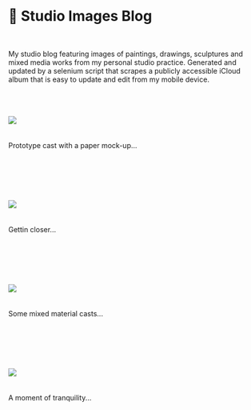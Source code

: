 <br>
<h1 style="margin-top: 20px; margin-bottom: 50px" >🌱 Studio Images Blog</h1>
<p> My studio blog featuring images of paintings, drawings, sculptures and mixed media works from my personal studio practice. Generated and updated by a selenium script that scrapes a publicly accessible iCloud album that is easy to update and edit from my mobile device.</p>
<br>
<br>
<br>
<img style="max-width: 500px; margin-bottom: 20px" src="https://cvws.icloud-content.com/S/ARYHXiQ_u95UtId_A9uIFwlLQCCv/IMG_0004.JPG?o=As7CBI2XfqxjIhUobH8VOFox43IBmadDdOyZXIQZ4v_f&v=1&z=https%3A%2F%2Fp50-content.icloud.com%3A443&x=1&a=CAogWSo16DfRZ5DtFAdPnNnJoAimQk9No01cekRll1wGq90SZRDqk_KrkS8Y6qqFsZEvIgEAUgRLQCCvaiUDNtpLMivCt00pnHN9xuRhzhcnS0XoOaVF9WTECGdLd-fHacxFciW6ENNOGIH6k5WUz4yHLwvWojAc6vFnLo28HywvfQxJe9sC9w0x&e=1619573953&r=4dac7b11-e9b5-45d2-a470-37b665f5c2e5-8&s=jUsu0DOWNeycWkxpHZ8YjpU5QL0">
<br><p style="margin-bottom: 50px">Prototype cast with a paper mock-up...</p><br><br><br>
<img style="max-width: 500px; margin-bottom: 20px" src="https://cvws.icloud-content.com/S/AaX7cF3JKZ4xh-gkL-V7DfTJgaHF/IMG_0003.JPG?o=ApQ2u3vSNZN9eM5MKdtJsS-Ir6HtdGFPDSGCRLX4rVKT&v=1&z=https%3A%2F%2Fp50-content.icloud.com%3A443&x=1&a=CAogewJwBfJY2RYKT-s3S5dEJEVdZgaicy4-CNimFNi5yywSZRD7hfOrkS8Y-5yGsZEvIgEAUgTJgaHFaiX1kYW8hoqqAor0gBOI2Xr5GW_hbiLEF5cnuC_o4RGHv8P7c4ZtciXx5H0p5CSSw1VYp_CT4Eju68kJMezqcQ1tm_ajjD3tEwpyZOQ-&e=1619573968&r=d8cf05da-6f26-48e3-b09e-4c20e04d6576-2&s=2ywV_YCxyYIyFtTLsrziG7FP2iw">
<br><p style="margin-bottom: 50px">Gettin closer...</p><br><br><br>
<img style="max-width: 500px; margin-bottom: 20px" src="https://cvws.icloud-content.com/S/AemmRyOOu4yE4P4-u2Tdb3z-kLNu/IMG_0002.JPG?o=AjegdaaYYcoJwvurq-R-UZG-hebqKbvKfE21_xioNBCi&v=1&z=https%3A%2F%2Fp50-content.icloud.com%3A443&x=1&a=CAogp-unoG4qMC0_fV0PTPOCcTmT-1Z2wqUKU_cuMopKHmMSZRDG5fOrkS8YxvyGsZEvIgEAUgT-kLNuaiVZFqMeITT3lXjNGUzyoZkA3jObcafQsf-9VYkf4GA1YWoIzZNDciUatvYWysaULYSGel1ZbAeNmRUfmN1G8g3-MTwD78f2Q6949yB6&e=1619573980&r=32092a07-3b37-47c1-aa08-38a39d5481b0-3&s=7r7IseU9ukSC3vi3jg4q8VVBlso">
<br><p style="margin-bottom: 50px">Some mixed material casts...</p><br><br><br>
<img style="max-width: 500px; margin-bottom: 20px" src="https://cvws.icloud-content.com/S/ASN3KUcy47eTGyzI8wHczM-0X8hm/IMG_0001.JPG?o=AuGRF92-MkSZFOfDuyRPogMVoefKPBMV_kKZjHZ6QLUF&v=1&z=https%3A%2F%2Fp50-content.icloud.com%3A443&x=1&a=CAogX5WqKiySpfoW7QZ9gAlwvi-ZRCOEdcksuXMXSgztA6oSZRD3yPSrkS8Y99-HsZEvIgEAUgS0X8hmaiUcWwCMHYTRiYJfrlo6FFoF8Cc2Jk3RLB_NSSUB0OJE_FmDSsCmciXTvb6IO59eFtTRjBJEpLlY05m5eOWrdV_aE4EX8JVammlnqBD2&e=1619573993&r=238c6dd3-bc59-415f-ba82-2685d793cc7f-4&s=Xwo38TdasapkhlTaSOL-hujoUTc">
<br><p style="margin-bottom: 50px">A moment of tranquility...</p><br><br><br>